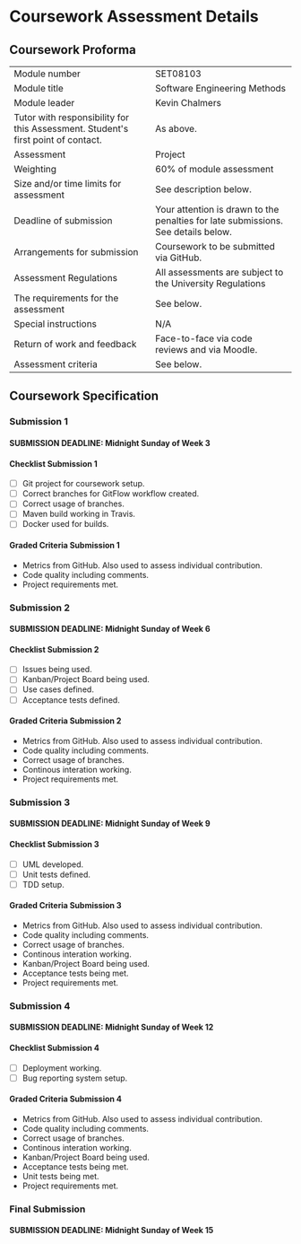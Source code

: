 # Coursework Assessment Details

## Coursework Proforma

| | |
| --- | --- |
| Module number | SET08103 |
| Module title | Software Engineering Methods |
| Module leader | Kevin Chalmers |
| Tutor with responsibility for this Assessment. Student's first point of contact. | As above. |
| Assessment | Project |
| Weighting | 60% of module assessment |
| Size and/or time limits for assessment | See description below. |
| Deadline of submission | Your attention is drawn to the penalties for late submissions.  See details below. |
| Arrangements for submission | Coursework to be submitted via GitHub. |
| Assessment Regulations | All assessments are subject to the University Regulations |
| The requirements for the assessment | See below. |
| Special instructions | N/A |
| Return of work and feedback | Face-to-face via code reviews and via Moodle. |
| Assessment criteria | See below. |

## Coursework Specification

### Submission 1

#### SUBMISSION DEADLINE: Midnight Sunday of Week 3

#### Checklist Submission 1

- [ ] Git project for coursework setup.
- [ ] Correct branches for GitFlow workflow created.
- [ ] Correct usage of branches.
- [ ] Maven build working in Travis.
- [ ] Docker used for builds.

#### Graded Criteria Submission 1

- Metrics from GitHub.  Also used to assess individual contribution.
- Code quality including comments.
- Project requirements met.

### Submission 2

#### SUBMISSION DEADLINE: Midnight Sunday of Week 6

#### Checklist Submission 2

- [ ] Issues being used.
- [ ] Kanban/Project Board being used.
- [ ] Use cases defined.
- [ ] Acceptance tests defined.

#### Graded Criteria Submission 2

- Metrics from GitHub.  Also used to assess individual contribution.
- Code quality including comments.
- Correct usage of branches.
- Continous interation working.
- Project requirements met.

### Submission 3

#### SUBMISSION DEADLINE: Midnight Sunday of Week 9

#### Checklist Submission 3

- [ ] UML developed.
- [ ] Unit tests defined.
- [ ] TDD setup.

#### Graded Criteria Submission 3

- Metrics from GitHub.  Also used to assess individual contribution.
- Code quality including comments.
- Correct usage of branches.
- Continous interation working.
- Kanban/Project Board being used.
- Acceptance tests being met.
- Project requirements met.

### Submission 4

#### SUBMISSION DEADLINE: Midnight Sunday of Week 12

#### Checklist Submission 4

- [ ] Deployment working.
- [ ] Bug reporting system setup.

#### Graded Criteria Submission 4

- Metrics from GitHub.  Also used to assess individual contribution.
- Code quality including comments.
- Correct usage of branches.
- Continous interation working.
- Kanban/Project Board being used.
- Acceptance tests being met.
- Unit tests being met.
- Project requirements met.

### Final Submission

#### SUBMISSION DEADLINE: Midnight Sunday of Week 15